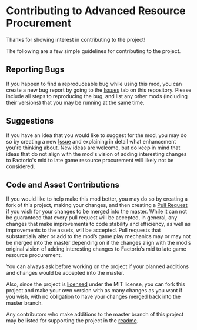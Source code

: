 # Contributing to Advanced Resource Procurement

Thanks for showing interest in contributing to the project!

The following are a few simple guidelines for contributing to the project.

## Reporting Bugs

If you happen to find a reproduceable bug while using this mod, you can create a new bug report by going to the [Issues](https://github.com/MatokHunt/Advanced-Resource-Procurement/issues) tab on this repository. Please include all steps to reproducing the bug, and list any other mods (including their versions) that you may be running at the same time.

## Suggestions

If you have an idea that you would like to suggest for the mod, you may do so by creating a new [Issue](https://github.com/MatokHunt/Advanced-Resource-Procurement/issues) and explaining in detail what enhancement you're thinking about. New ideas are welcome, but do keep in mind that ideas that do not align with the mod's vision of adding interesting changes to Factorio's mid to late game resource procurement will likely not be considered.

## Code and Asset Contributions

If you would like to help make this mod better, you may do so by creating a fork of this project, making your changes, and then creating a [Pull Request](https://github.com/MatokHunt/Advanced-Resource-Procurement/pulls) if you wish for your changes to be merged into the master. While it can not be guaranteed that every pull request will be accepted, in general, any changes that make improvements to code stability and efficiency, as well as improvements to the assets, will be accepted. Pull requests that substantially alter or add to the mod’s game play mechanics may or may not be merged into the master depending on if the changes align with the mod’s original vision of adding interesting changes to Factorio’s mid to late game resource procurement.

You can always ask before working on the project if your planned additions and changes would be accepted into the master.

Also, since the project is [licensed](LICENSE.md) under the MIT license, you can fork this project and make your own version with as many changes as you want if you wish, with no obligation to have your changes merged back into the master branch.

Any contributors who make additions to the master branch of this project may be listed for supporting the project in the [readme](README.md).

